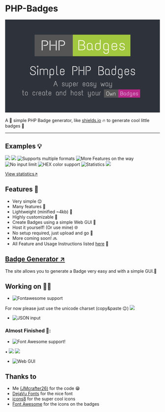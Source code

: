 # PHP-Badges
<img alt="Banner" src=".github/banner.jpg">

A 🔧 simple PHP Badge generator, like <a href="https://shields.io" target="_blank">shields.io</a> 🔥 to generate cool little badges 🌟

<hr>

## Examples 💡
<div style="display: inline-block;">
<img src="https://test.jm26.net/api/badge?g&label=PHP&message=Badges&format=png&resizeoutput=false" height="20px">
<img src="https://test.jm26.net/api/badge?g&label=Own&message=Badges&color=C60B8A&format=png&resizeoutput=false" height="20px">
<img src="https://test.jm26.net/api/badge/?format=jpg&label=Supports&message=multiple%20formats&color=orange&resizeoutput=false" height="20px" alt="Supports multiple formats">
<img src="https://test.jm26.net/api/badge/?label=More%20cool%20features&message=on%20the%20way!&color=violet&resizeoutput=false" height="20px" alt="More Features on the way">
<img src="https://test.jm26.net/api/badge/?label=No%20input&message=LIMIT!LIMIT!LIMIT!LIMIT!LIMIT!LIMIT!LIMIT!LIMIT!&color=brightgreen&resizeoutput=false&scale=35" height="20px" alt="No input limit">
<img src="https://test.jm26.net/api/badge/?label=HEX%20color&message=support&color=0596a3&resizeoutput=false" height="20px" alt="HEX color support">
<img src="https://test.jm26.net/api/badge/statistics?resizeoutput=false" height="20px" alt="Statistics">
<img src="https://test.jm26.net/api/badge/beta?g&icon=f09b&format=png&scale=20&resizeoutput=false" height="20px" alt=" ">

</div>

<a href="https://test.jm26.net/api/badge/statistics?accuratecount=true&resizeoutput=false" target="_blank">View statistics↗</a>

## Features 🌟

- Very simple 😌
- Many features 🤯
- Lightweight (minified ~4kb) 💪
- Highly customizable 🎨
- Create Badges using a simple Web GUI 📌
- Host it yourself! (Or use mine) 🌐
- No setup required, just upload and go 🚀
- More coming soon! 🔜
- All Feature and Usage Instructions listed [here](https://github.com/JMcrafter26/php-badges/wiki/Features-and-Usage) 📑


## [Badge Generator ↗](https://jmcrafter26.github.io/php-badges/generate)
The site allows you to generate a Badge very easy and with a simple GUI.🧩

## Working on 👨‍💻

- <img src="https://test.jm26.net/api/badge/?message=%E2%98%BB&label=Fontawesome%20support&color=red&resizeoutput=false" height="20px" alt="Fontawesome support">
For now please just use the unicode charset (copy&paste 😉) <img src="https://test.jm26.net/api/badge?g&label=Coffee&message=%E2%98%95&color=Yellowgreen&format=png&resizeoutput=false" height="20px">
- <img src="https://test.jm26.net/api/badge/?label=JSON&message=input&color=yellow&resizeoutput=false" height="20px" alt="JSON input">


### Almost Finished 🙌:
- <img src="https://test.jm26.net/api/badge/beta?g&label=Font%20Awesome&icon=f425&message=support!&color=618CD1&format=png&scale=20&resizeoutput=false" height="20px" alt="Font Awesome support!">
<div style="display: inline-block;">
  • <img src="https://test.jm26.net/api/badge?g&label=Better&message=Quality&color=critical&format=png&resizeoutput=true" height="20px">

<img src="https://test.jm26.net/api/badge?g&label=I%20improved%20the&message=~QUALITY~&color=Pink&format=png&resizeoutput=false" height="20px">
</div>

- <img src="https://test.jm26.net/api/badge/?label=Web&message=GUI&color=blue&resizeoutput=false" height="20px" alt="Web GUI">

## Thanks to
- Me [(JMcrafter26)](https://test.jm26.net/list) for the code 😁
- [DejaVu Fonts](https://dejavu-fonts.github.io/) for the nice font
- [icons8](https://icons8.com) for the super cool icons
- [Font Awesome](https://fontawesome.com) for the icons on the badges
